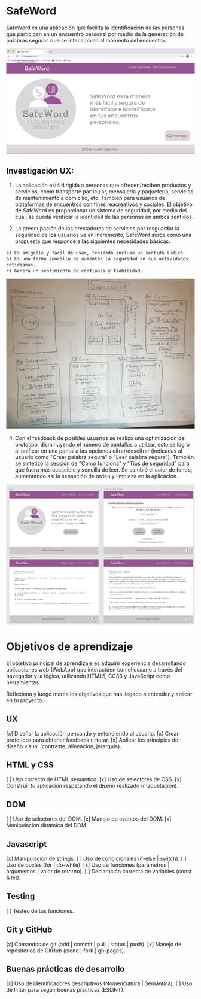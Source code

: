 # SafeWord

SafeWord es una aplicación que facilita la identificación de las personas que participan en un encuentro personal por medio de la generación de palabras seguras que se intecambian al momento del encuentro.

![](imagenesSW/imagenFinal.png)

## Investigación UX:

  1. La aplicación está dirigida a personas que ofrecen/reciben productos y servicios, como transporte particular, mensajería y paquetería, servicios de mantenimiento a domicilio, etc. También para usuarios de plataformas de encuentros con fines reacreativos y sociales. El objetivo de SafeWord es proporcionar un sistema de seguridad, por medio del cual, se pueda verificar la identidad de las personas en ambos sentidos.

  2. La preocupación de los prestadores de servicios por resguardar la seguridad de los usuarios  va en incremento, SafeWord surge como una propuesta que responde a las siguientes necesidades básicas:

    a) Es amigable y fácil de usar, teniendo incluso un sentido lúdico.
    b) Es una forma sencilla de aumentar la seguridad en sus actividades cotidianas.  
    c) Genera un sentimiento de confianza y fiabilidad.

  ![](imagenesSW/prototipoPapel.jpg)

  4. Con el feedback de posibles usuarios se realizó una optimización del prototipo, disminuyendo el número de pantallas a utilizar, esto se logró al unificar en una pantalla las opciones cifrar/descifrar (indicadas al usuario como "Crear
  palabra segura" o "Leer palabra segura"). También se sintetizó la sección de "Cómo funciona" y "Tips de seguridad" para que fuera más accseible y sencilla de leer. Se cambió el color de fondo, aumentando así la sensación de orden y limpieza en la aplicación.

  ![](imagenesSW/prototipoFinalSW.png)

# Objetivos de aprendizaje

  El objetivo principal de aprendizaje es adquirir experiencia desarrollando aplicaciones web (WebApp) que interactúen con el usuario a través del navegador y la lógica, utilizando HTML5, CCS3 y JavaScript como herramientas.

  Reflexiona y luego marca los objetivos que has llegado a entender y aplicar en tu proyecto.

## UX

  [x] Diseñar la aplicación pensando y entendiendo al usuario.
  [x] Crear prototipos para obtener feedback e iterar.
  [x] Aplicar los principios de diseño visual (contraste, alineación, jerarquía).

## HTML y CSS

   [ ] Uso correcto de HTML semántico.
   [x] Uso de selectores de CSS.
   [x] Construir tu aplicación respetando el diseño realizado (maquetación).

## DOM

   [ ] Uso de selectores del DOM.
   [x] Manejo de eventos del DOM.
   [x] Manipulación dinámica del DOM.

## Javascript

   [x] Manipulación de strings.
   [ ] Uso de condicionales (if-else | switch).
   [ ] Uso de bucles (for | do-while).
   [x] Uso de funciones (parámetros | argumentos | valor de retorno).
   [ ] Declaración correcta de variables (const & let).

## Testing

   [ ] Testeo de tus funciones.

## Git y GitHub

   [x] Comandos de git (add | commit | pull | status | push).
   [x] Manejo de repositorios de GitHub (clone | fork | gh-pages).

## Buenas prácticas de desarrollo

   [x] Uso de identificadores descriptivos (Nomenclatura | Semántica).
   [ ] Uso de linter para seguir buenas prácticas (ESLINT).
